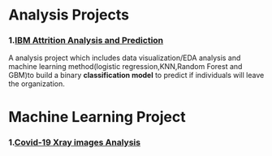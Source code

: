 # Analysis Projects

### 1.[IBM Attrition Analysis and Prediction](https://github.com/JM3309/Projects/tree/master/IBM_Attrition_Analysis)

A analysis project which includes data visualization/EDA analysis and machine learning method(logistic regression,KNN,Random Forest and GBM)to build a binary **classification model** to predict if individuals will leave the organization.

# Machine Learning Project

### 1.[Covid-19 Xray images Analysis](https://github.com/JM3309/Projects/tree/master/Covid-19_Xray_plot_Analysis)

